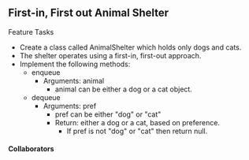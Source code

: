 ## First-in, First out Animal Shelter

Feature Tasks
- Create a class called AnimalShelter which holds only dogs and cats.
- The shelter operates using a first-in, first-out approach.
- Implement the following methods:
  - enqueue
    - Arguments: animal
      - animal can be either a dog or a cat object.
  - dequeue
    - Arguments: pref
      - pref can be either "dog" or "cat"
      - Return: either a dog or a cat, based on preference.
        - If pref is not "dog" or "cat" then return null.

[](https://github.com/prabin544/data-structures-and-algorithms/blob/main/python/code_challenges/assets/Animal%20shelter.PNG)
        
 #### Collaborators
